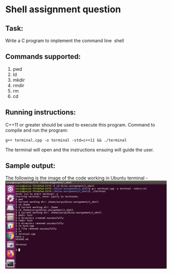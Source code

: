 # Shell assignment question

## Task:
Write a C program to implement the command line​ ​ shell

## Commands supported:
1. pwd
2. ld
3. mkdir
4. rmdir
5. rm
6. cd

## Running instructions:
C++11 or greater should be used to execute this program.
Command to compile and run the program:

```
g++ terminal.cpp -o terminal -std=c++11 && ./terminal
```
The terminal will open and the instructions ensuing will guide the user.

## Sample output:

The following is the image of the code working in Ubuntu terminal - 
![Terminal Image](images/terminal.png)
